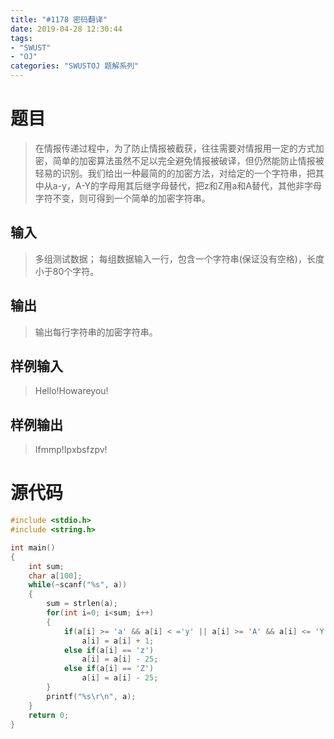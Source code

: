 ```yaml
---
title: "#1178 密码翻译"
date: 2019-04-28 12:30:44
tags:
- "SWUST"
- "OJ"
categories: "SWUSTOJ 题解系列"
---
```


# 题目

> 在情报传递过程中，为了防止情报被截获，往往需要对情报用一定的方式加密，简单的加密算法虽然不足以完全避免情报被破译，但仍然能防止情报被轻易的识别。我们给出一种最简的的加密方法，对给定的一个字符串，把其中从a-y，A-Y的字母用其后继字母替代，把z和Z用a和A替代，其他非字母字符不变，则可得到一个简单的加密字符串。

<!-- more -->

## 输入

> 多组测试数据；
> 每组数据输入一行，包含一个字符串(保证没有空格)，长度小于80个字符。

## 输出

> 输出每行字符串的加密字符串。

## 样例输入

> Hello!Howareyou!

## 样例输出

> Ifmmp!Ipxbsfzpv!

# 源代码

```cpp
#include <stdio.h>
#include <string.h>

int main()
{
	int sum;
	char a[100];
	while(~scanf("%s", a))
	{
		sum = strlen(a);
		for(int i=0; i<sum; i++)
		{
			if(a[i] >= 'a' && a[i] < ='y' || a[i] >= 'A' && a[i] <= 'Y')
				a[i] = a[i] + 1;
			else if(a[i] == 'z')
				a[i] = a[i] - 25;
			else if(a[i] == 'Z')
				a[i] = a[i] - 25;
		}
		printf("%s\r\n", a);
	}
	return 0;
}
```
